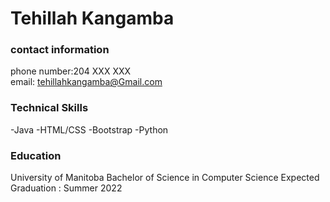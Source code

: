 # Tehillah Kangamba                                                                                                                    
### contact information
phone number:204 XXX XXX  
email: tehillahkangamba@Gmail.com

### Technical Skills
-Java 
-HTML/CSS 
-Bootstrap 
-Python

### Education
University of Manitoba
Bachelor of Science in Computer Science
Expected Graduation : Summer 2022


